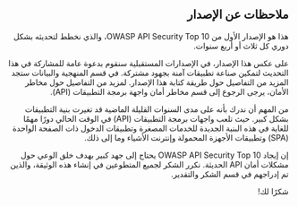 <h2 dir='rtl' align='right'>ملاحظات عن الإصدار </h2>

<p dir='rtl' align='right'>هذا هو الإصدار الأول من OWASP API Security Top 10، والذي نخطط لتحديثه بشكل دوري كل ثلاث أو أربع سنوات. 

<p dir='rtl' align='right'>على عكس هذا الإصدار، في الإصدارات المستقبلية سنقوم بدعوة عامة للمشاركة في هذا التحديث لتمكين صناعة تطبيقات آمنة بجهود مشتركة. في قسم المنهجية والبيانات ستجد المزيد من التفاصيل حول طريقة كتابة هذا الإصدار. لمزيد من التفاصيل حول مخاطر الأمان، يرجى الرجوع إلى قسم مخاطر أمان واجهة برمجة التطبيقات (API). 
<p dir='rtl' align='right'>من المهم أن ندرك بأنه على مدى السنوات القليلة الماضية قد تغيرت بنية التطبيقات بشكل كبير. حيث تلعب واجهات برمجة التطبيقات (API) في الوقت الحالي دورًا مهمًا للغاية في هذه البنية الجديدة للخدمات المصغرة وتطبيقات الدخول ذات الصفحة الواحدة (SPA) وتطبيقات الأجهزة المحمولة وإنترنت الأشياء وما إلى ذلك. 
<p dir='rtl' align='right'> إن إيجاد OWASP API Security Top 10 يحتاج إلى جهد كبير بهدف خلق الوعي حول مشكلات أمان API الحديثة. نكرر الشكر لجميع المتطوعين في إنشاء هذه الوثيقة، والذين تم إدراجهم في قسم الشكر والتقدير.  
   
<p dir='rtl' align='right'> شكرًا لك! 

[1]: ./0xd0-about-data.md
[2]: ./0x10-api-security-risks.md
[3]: ./0xd1-acknowledgments.md
